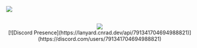 
<img src="https://gpvc.arturio.dev/expressiongz">
<p align="center">
<br>
<img src="https://media.discordapp.net/attachments/1044764388546068510/1051935933836050482/Signature_4.png">
<br>
[![Discord Presence](https://lanyard.cnrad.dev/api/791341704694988821)](https://discord.com/users/791341704694988821)
